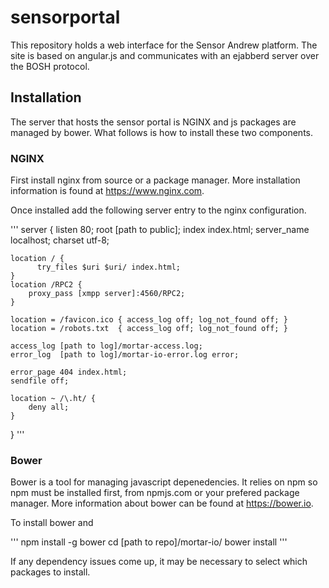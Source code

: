 # sensorportal
This repository holds a web interface for the Sensor Andrew platform. 
The site is based on angular.js and communicates with an ejabberd server
over the BOSH protocol. 

## Installation

The  server that hosts the  sensor portal is NGINX and js packages are managed by bower. 
What follows is how to install these two components.

### NGINX

First install 
nginx from source or a package manager. More installation information is found
at https://www.nginx.com. 

Once installed add the following server entry to the nginx configuration. 

'''
server {
    listen 80;
    root [path to public];
    index index.html;
    server_name localhost;
    charset utf-8;

    location / {
	      try_files $uri $uri/ index.html;
    }
    location /RPC2 {
        proxy_pass [xmpp server]:4560/RPC2;
    }

    location = /favicon.ico { access_log off; log_not_found off; }
    location = /robots.txt  { access_log off; log_not_found off; }

    access_log [path to log]/mortar-access.log;
    error_log  [path to log]/mortar-io-error.log error;

    error_page 404 index.html;
    sendfile off;

    location ~ /\.ht/ {
        deny all;
    }
}
'''


### Bower

Bower is a tool for managing javascript depenedencies. It relies on npm so npm must be installed first, 
from npmjs.com or your prefered package manager. More information about bower can be found at https://bower.io. 

To install bower and  

'''
 npm install -g bower
 cd [path to repo]/mortar-io/
 bower install 
'''

If any dependency issues come up, it may be necessary to select which packages to install. 

